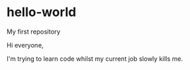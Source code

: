 # hello-world
My first repository

Hi everyone,

I'm trying to learn code whilst my current job slowly kills me.
